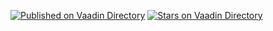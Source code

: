 [![Published on Vaadin  Directory](https://img.shields.io/badge/Vaadin%20Directory-published-00b4f0.svg)](https://vaadin.com/directory/component/test-code-generator)
[![Stars on Vaadin Directory](https://img.shields.io/vaadin-directory/star/test-code-generator.svg)](https://vaadin.com/directory/component/test-code-generator)
